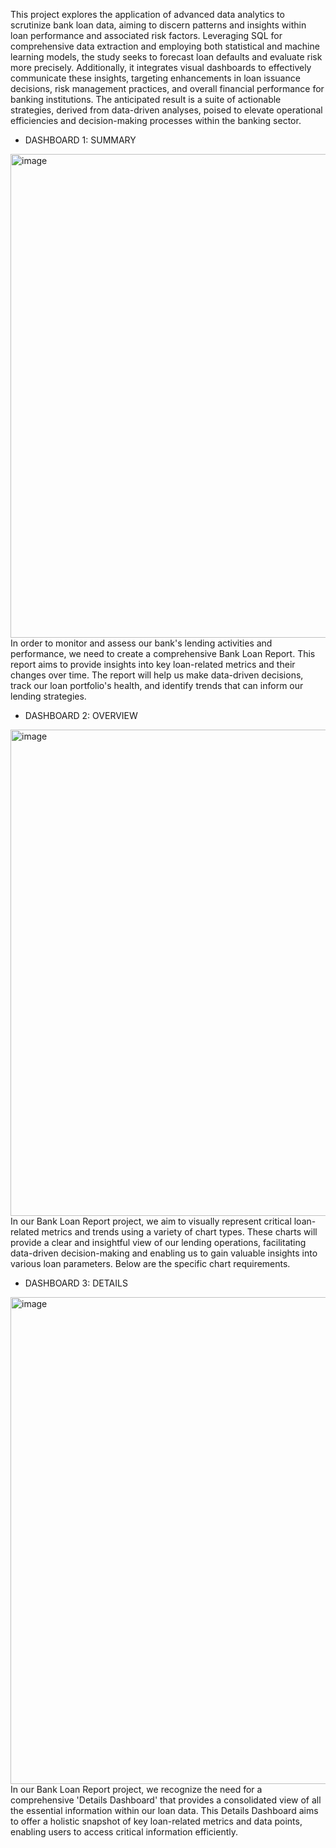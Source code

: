 This project explores the application of advanced data analytics to scrutinize bank loan data, aiming to discern patterns and insights within loan performance and associated risk factors. Leveraging SQL for comprehensive data extraction and employing both statistical and machine learning models, the study seeks to forecast loan defaults and evaluate risk more precisely. Additionally, it integrates visual dashboards to effectively communicate these insights, targeting enhancements in loan issuance decisions, risk management practices, and overall financial performance for banking institutions. The anticipated result is a suite of actionable strategies, derived from data-driven analyses, poised to elevate operational efficiencies and decision-making processes within the banking sector.

- DASHBOARD 1: SUMMARY

<img width="774" alt="image" src="https://github.com/OmaimaTIJJA/DataViz/assets/80908643/3581c72b-5f18-4d93-8653-bfe8e1cb0ff3">
In order to monitor and assess our bank's lending activities and performance, we need to create a comprehensive Bank Loan Report. This report aims to provide insights into key loan-related metrics and their changes over time. The report will help us make data-driven decisions, track our loan portfolio's health, and identify trends that can inform our lending strategies.


- DASHBOARD 2: OVERVIEW

<img width="778" alt="image" src="https://github.com/OmaimaTIJJA/DataViz/assets/80908643/5540441c-775e-4971-b202-8e304ea0809e">
In our Bank Loan Report project, we aim to visually represent critical loan-related metrics and trends using a variety of chart types. These charts will provide a clear and insightful view of our lending operations, facilitating data-driven decision-making and enabling us to gain valuable insights into various loan parameters. Below are the specific chart requirements.


- DASHBOARD 3: DETAILS

<img width="779" alt="image" src="https://github.com/OmaimaTIJJA/DataViz/assets/80908643/1e905d61-00ed-41cc-883c-0313eda5ae63">
In our Bank Loan Report project, we recognize the need for a comprehensive 'Details Dashboard' that provides a consolidated view of all the essential information within our loan data. This Details Dashboard aims to offer a holistic snapshot of key loan-related metrics and data points, enabling users to access critical information efficiently.
